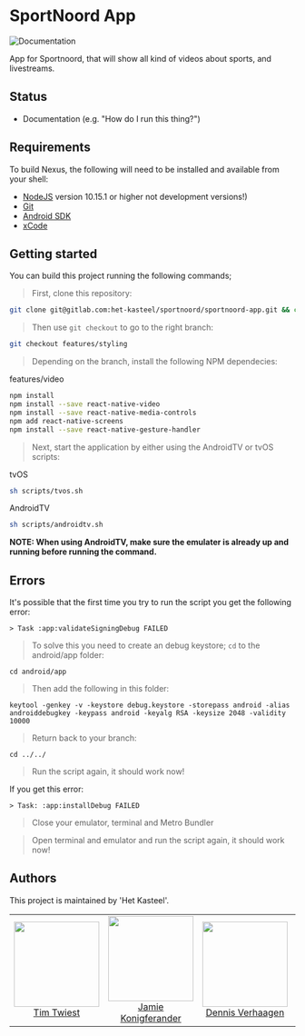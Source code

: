 # SportNoord App

![Documentation](https://img.shields.io/static/v1?label=!!!&message=Documentation&color=%3CCOLOR%3E)

App for Sportnoord, that will show all kind of videos about sports, and livestreams.

## Status

* Documentation (e.g. "How do I run this thing?")

## Requirements

To build Nexus, the following will need to be installed and available from your shell:

* [NodeJS](https://nodejs.org/en/) version 10.15.1 or higher not development versions!)
* [Git](https://git-scm.com/)
* [Android SDK](https://developer.android.com/studio)
* [xCode](https://developer.apple.com/xcode/)

## Getting started

You can build this project running the following commands;

>First, clone this repository:
```bash
git clone git@gitlab.com:het-kasteel/sportnoord/sportnoord-app.git && cd sportnoord-app
```

>Then use `git checkout` to go to the right branch:
```bash
git checkout features/styling
```

>Depending on the branch, install the following NPM dependecies:


features/video

```bash
npm install
npm install --save react-native-video
npm install --save react-native-media-controls
npm add react-native-screens
npm install --save react-native-gesture-handler
```

>Next, start the application by either using the AndroidTV or tvOS scripts:

tvOS
```bash
sh scripts/tvos.sh
```
AndroidTV

```bash
sh scripts/androidtv.sh 
```

**NOTE: When using AndroidTV, make sure the emulater is already up and running before running the command.**

## Errors
It's possible that the first time you try to run the script you get the following error:
```
> Task :app:validateSigningDebug FAILED
```
>To solve this you need to create an debug keystore; `cd` to the android/app folder:
```
cd android/app
```
>Then add the following in this folder:
```
keytool -genkey -v -keystore debug.keystore -storepass android -alias androiddebugkey -keypass android -keyalg RSA -keysize 2048 -validity 10000
```

>Return back to your branch:
```
cd ../../
```
>Run the script again, it should work now!

If you get this error:
```
> Task: :app:installDebug FAILED
```
>Close your emulator, terminal and Metro Bundler

>Open terminal and emulator and run the script again, it should work now!

## Authors

This project is maintained by 'Het Kasteel'.

<table>
  <tbody>
    <tr>
      <td align="center">
        <a href="https://github.com/Vanture">
          <img width="150" height="150" src="https://gitlab.com/uploads/-/system/user/avatar/2254656/avatar.png?width=400">
          </br>
          Tim Twiest
        </a>
      </td>
        <td align="center">
        <a href="#">
          <img width="150" height="150" src="https://secure.gravatar.com/avatar/183f823645541791b1348ef9cbb0fbf9?s=800&d=identicon">
          </br>
          Jamie Konigferander
        </a>
      </td>
        <td align="center">
        <a href="#">
          <img width="150" height="150" src="https://gitlab.com/uploads/-/system/user/avatar/3538336/avatar.png?width=400">
          </br>
          Dennis Verhaagen
        </a>
      </td>
        <td align="center">
        <a href="#">
          <img width="150" height="150" src="https://secure.gravatar.com/avatar/183f823645541791b1348ef9cbb0fbf9?s=800&d=identicon">
          </br>
           Benjamin Nami
        </a>
      </td>
        <td align="center">
        <a href="#">
          <img width="150" height="150" src="https://secure.gravatar.com/avatar/183f823645541791b1348ef9cbb0fbf9?s=800&d=identicon">
          </br>
           Robbin Bakker
        </a>
      </td>
              <td align="center">
        <a href="#">
          <img width="150" height="150" src="https://secure.gravatar.com/avatar/183f823645541791b1348ef9cbb0fbf9?s=800&d=identicon">
          </br>
           Gerdine Kwebeman
        </a>
      </td>
    </tr>
  <tbody>
</table>
